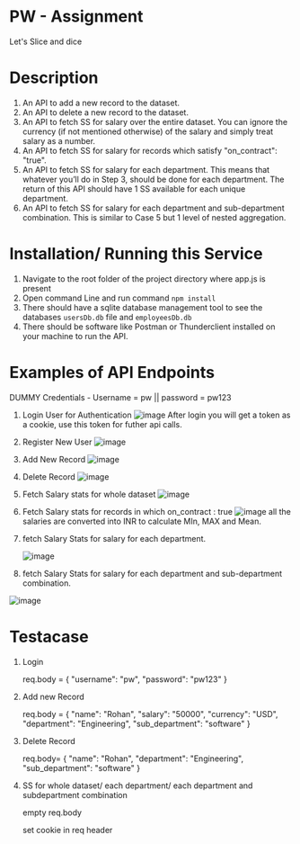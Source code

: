 # PW - Assignment

Let's Slice and dice

# Description

1. An API to add a new record to the dataset.
2. An API to delete a new record to the dataset.
3. An API to fetch SS for salary over the entire dataset. You can ignore the currency (if not
mentioned otherwise) of the salary and simply treat salary as a number.
4. An API to fetch SS for salary for records which satisfy "on_contract": "true".
5. An API to fetch SS for salary for each department. This means that whatever you’ll do in
Step 3, should be done for each department. The return of this API should have 1 SS
available for each unique department.
6. An API to fetch SS for salary for each department and sub-department combination. This
is similar to Case 5 but 1 level of nested aggregation.

# Installation/ Running this Service

1. Navigate to the root folder of the project directory where app.js is present
2. Open command Line and run command `npm install`
3. There should have a sqlite database management tool to see the databases `usersDb.db` file and `employeesDb.db`
4. There should be software like Postman or Thunderclient installed on your machine to run the API.

# Examples of API Endpoints
DUMMY Credentials - Username = pw || password = pw123
1. Login User for Authentication
![image](https://github.com/rohanb459/Assignment-PW/assets/80480286/109bea9b-d3f1-46bf-b430-5aa248860481)
After login you will get a token as a cookie, use this token for futher api calls.

2. Register New User
   ![image](https://github.com/rohanb459/Assignment-PW/assets/80480286/38171d80-729a-4b77-b07b-73bb05d26b9d)

3. Add New Record
   ![image](https://github.com/rohanb459/Assignment-PW/assets/80480286/ac6fe78f-ae42-4490-834d-f86f255307e9)

4. Delete Record
   ![image](https://github.com/rohanb459/Assignment-PW/assets/80480286/3aa7a81e-cbf4-4745-adca-3835ff56b43a)
  
5. Fetch Salary stats for whole dataset
   ![image](https://github.com/rohanb459/Assignment-PW/assets/80480286/f36506b1-9029-408c-94b2-00749ef30fad)

6. Fetch Salary stats for records in which on_contract : true
   ![image](https://github.com/rohanb459/Assignment-PW/assets/80480286/d6a16174-c762-4c88-b20b-ff570d4a70f6)
   all the salaries are converted into INR to calculate MIn, MAX and Mean.

7.  fetch Salary Stats for salary for each department.

    ![image](https://github.com/rohanb459/Assignment-PW/assets/80480286/4bf90840-e8de-43da-ba4c-87307a26da00)

8. fetch Salary Stats for salary for each department and sub-department combination.
    
![image](https://github.com/rohanb459/Assignment-PW/assets/80480286/e51a9067-c960-4e30-a86b-e97e367fb58e)

# Testacase
1. Login
   
   req.body = {
    "username": "pw",
    "password": "pw123"
   }
2. Add new Record

   req.body = {
  "name": "Rohan",
  "salary": "50000", 
  "currency": "USD", 
  "department": "Engineering",
  "sub_department": "software"
}

3. Delete Record
   
   req.body= {
   "name": "Rohan",
    "department": "Engineering",
  "sub_department": "software"
}

4. SS for whole dataset/ each department/ each department and subdepartment combination
   
   empty req.body
   
   set cookie in req header

   



